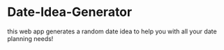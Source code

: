 # Date-Idea-Generator
this web app generates a random date idea to help you with all your date planning needs!
